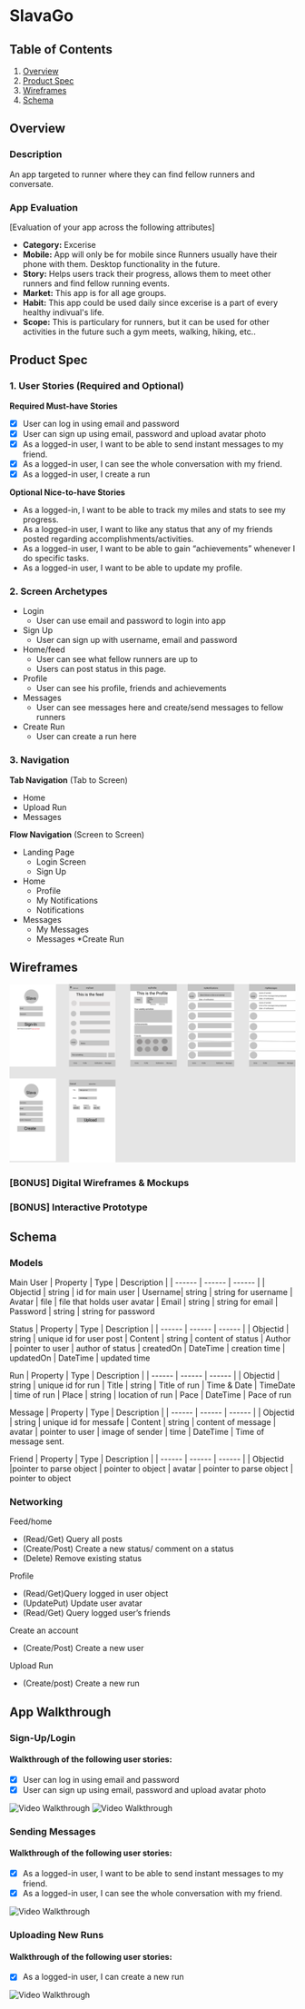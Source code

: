 # SlavaGo

## Table of Contents
1. [Overview](#Overview)
1. [Product Spec](#Product-Spec)
1. [Wireframes](#Wireframes)
2. [Schema](#Schema)

## Overview
### Description
An app targeted to runner where they can find fellow runners and conversate.

### App Evaluation
[Evaluation of your app across the following attributes]
- **Category:** Excerise
- **Mobile:** App will only be for mobile since Runners usually have their phone with them. Desktop functionality in the future.
- **Story:** Helps users track their progress, allows them to meet other runners and find fellow running events.
- **Market:** This app is for all age groups.
- **Habit:** This app could be used daily since excerise is a part of every healthy indivual's life. 
- **Scope:** This is particulary for runners, but it can be used for other activities in the future such a gym meets, walking, hiking, etc..

## Product Spec

### 1. User Stories (Required and Optional)

**Required Must-have Stories**

- [x] User can log in using email and password
- [x] User can sign up using email, password and upload avatar photo
- [X] As a logged-in user, I want to be able to send instant messages to my friend.
- [x] As a logged-in user, I can see the whole conversation with my friend.
- [X] As a logged-in user, I create a run

**Optional Nice-to-have Stories**

* As a logged-in, I want to be able to track my miles and stats to see my progress.
* As a logged-in user, I want to like any status that any of my friends posted regarding accomplishments/activities.
* As a logged-in user, I want to be able to gain “achievements” whenever I do specific tasks.
* As a logged-in user, I want to be able to update my profile.

### 2. Screen Archetypes

* Login
   * User can use email and password to login into app
* Sign Up
    * User can sign up with username, email and password 
* Home/feed
   * User can see what fellow runners are up to
   * Users can post status in this page.
* Profile
    * User can see his profile, friends and achievements
* Messages
    * User can see messages here and create/send messages to fellow runners
* Create Run
    * User can create a run here 

### 3. Navigation

**Tab Navigation** (Tab to Screen)

* Home
* Upload Run
* Messages

**Flow Navigation** (Screen to Screen)

* Landing Page
   * Login Screen
   * Sign Up
* Home
   * Profile
   * My Notifications
   * Notifications
* Messages
   * My Messages
   * Messages
*Create Run

## Wireframes
<img src="images/Slava.png" width=600>

### [BONUS] Digital Wireframes & Mockups

### [BONUS] Interactive Prototype

## Schema 
### Models
Main User
| Property | Type | Description |
| ------ | ------ | ------ |
| Objectid | string | id for main user
| Username| string | string for username
| Avatar | file | file that holds user avatar
| Email | string | string for email
| Password | string | string for password

Status
| Property | Type | Description |
| ------ | ------ | ------ |
| Objectid | string | unique id for user post
| Content | string | content of status
| Author | pointer to user | author of status
| createdOn | DateTime | creation time
| updatedOn | DateTime | updated time

Run
| Property | Type | Description |
| ------ | ------ | ------ |
| Objectid | string | unique id for run
| Title | string | Title of run
| Time & Date | TimeDate | time of run
| Place | string | location of run
| Pace | DateTime | Pace of run

Message
| Property | Type | Description |
| ------ | ------ | ------ |
| Objectid | string | unique id for messafe
| Content | string | content of message
| avatar | pointer to user | image of sender
| time | DateTime | Time of message sent.

Friend
| Property | Type | Description |
| ------ | ------ | ------ |
| Objectid |pointer to parse object | pointer to object
| avatar | pointer to parse object | pointer to object
### Networking
Feed/home
- (Read/Get) Query all posts
- (Create/Post) Create a new status/ comment on a status
- (Delete) Remove existing status

Profile
- (Read/Get)Query logged in user object
- (UpdatePut) Update user avatar
- (Read/Get) Query logged user’s friends 

Create an account
- (Create/Post) Create a new user

Upload Run
- (Create/post) Create a new run

## App Walkthrough

### Sign-Up/Login

#### Walkthrough of the following user stories:
- [x] User can log in using email and password
- [x] User can sign up using email, password and upload avatar photo
<div class="row">
    <img src="http://g.recordit.co/Sd1sOtg6OI.gif" title='Video Walkthrough' width='' alt='Video Walkthrough'>
    <img src="http://g.recordit.co/MJjAYR7jvM.gif" title='Video Walkthrough' width='' alt='Video Walkthrough'>
</div>

### Sending Messages

#### Walkthrough of the following user stories:
- [X] As a logged-in user, I want to be able to send instant messages to my friend.
- [x] As a logged-in user, I can see the whole conversation with my friend.
<img src='http://g.recordit.co/cgS1Z0RHUP.gif' title='Video Walkthrough' width='' alt='Video Walkthrough' />

### Uploading New Runs

#### Walkthrough of the following user stories:
- [X] As a logged-in user, I can create a new run
<img src='http://g.recordit.co/wQIJGn1PCo.gif' title='Video Walkthrough' width='' alt='Video Walkthrough' />

